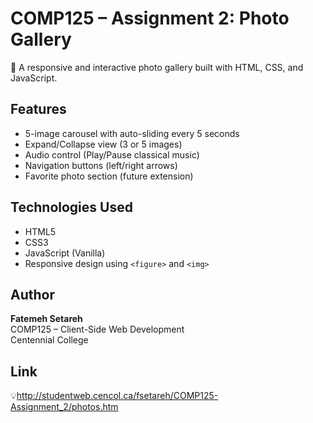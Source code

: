 # COMP125 – Assignment 2: Photo Gallery

📸 A responsive and interactive photo gallery built with HTML, CSS, and JavaScript.

## Features
- 5-image carousel with auto-sliding every 5 seconds
- Expand/Collapse view (3 or 5 images)
- Audio control (Play/Pause classical music)
- Navigation buttons (left/right arrows)
- Favorite photo section (future extension)

## Technologies Used
- HTML5
- CSS3
- JavaScript (Vanilla)
- Responsive design using `<figure>` and `<img>`

## Author
**Fatemeh Setareh**  
COMP125 – Client-Side Web Development  
Centennial College

## Link
💡http://studentweb.cencol.ca/fsetareh/COMP125-Assignment_2/photos.htm
